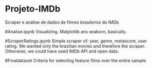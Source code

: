 # Projeto-IMDb
Scraper e análise de dados de filmes brasileiros do IMDb

#Analise.ipynb
Visualizing. Matplotlib ans seaborn, basically. 

#ScraperRatings.ipynb
Simple scraper of: year, genre, metascore, user rating. 
We wanted only the brazilian movies and therefore the scraper. Otherwise, we could have used IMDb API and open data. 

#Finaldataset
Criteria for selecting feature films over the entire sample. 
